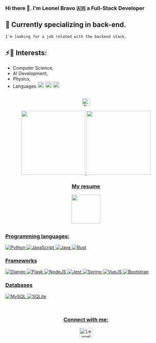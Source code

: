 ### Hi there 👋.    I'm Leonel Bravo 🇦🇷 a Full-Stack Developer
## 🌱 Currently specializing in back-end.
    I'm looking for a job related with the backend stack.
## ⚡🧠 Interests: 
- Computer Science, 
- AI Development, 
- Physics, 
- Languages <span><img height ="20em" src = "https://hatscripts.github.io/circle-flags/flags/es.svg"> </span><span><img height ="20em" src = "https://hatscripts.github.io/circle-flags/flags/de.svg"> </span><span><img height ="20em" src = "https://hatscripts.github.io/circle-flags/flags/gb.svg"> </span> 

##

<div align="center">
  <img height="25em"  src="https://komarev.com/ghpvc/?username=pybalt&label=Profile%20views&color=DAC03C&style=flat" alt="Profile Views" />
</div>

<span></span>

<div align="center">
  <a href="https://github.com/pybalt">

  <img height="200em" src="https://github-readme-stats.vercel.app/api?username=pybalt&show_icons=true&theme=radical"/>
    <img height="200em" src="https://github-readme-stats.vercel.app/api/top-langs/?username=pybalt&theme=radical&hide=css,html,makefile,scss"/>

</div>

<div align="center">
<h3>My resume</h3>
  <p> 
    <a href="https://www.canva.com/design/DAFNYI_9sjA/bJY1UkHQUOPaVbMeT4Sdwg/view?website#4" target="blank">
    <img src="https://play-lh.googleusercontent.com/lSAxaMzF9fRKmuq9GwjR3sbVoIfwdcGm6Ng1_-w_rWlu4_lOwRGpu8M9lS94UVvO0dI=w240-h480-rw" height = "90px"/>
  </p>
</div>

##

### Programming languages:

![Python](https://icongr.am/devicon/python-original.svg?size=49&color=ffffff)
![JavaScript](https://icongr.am/devicon/javascript-original.svg?size=49&color=currentColor)
![Java](https://icongr.am/devicon/java-original.svg?size=49&color=ffffff)
![Rust](https://www.rust-lang.org/logos/rust-logo-64x64.png)

### Frameworks

![Django](https://img.shields.io/badge/Django-092E20?style=for-the-badge&logo=django&logoColor=white)
![Flask](https://img.shields.io/badge/Flask-000000?style=for-the-badge&logo=flask&logoColor=white)
![NodeJS](https://img.shields.io/badge/node.js-6DA55F?style=for-the-badge&logo=node.js&logoColor=white)
![Jest](https://img.shields.io/badge/-jest-%23C21325?style=for-the-badge&logo=jest&logoColor=white)
![Spring](https://img.shields.io/badge/Spring-6DB33F?style=for-the-badge&logo=spring&logoColor=white)
![VueJS](https://img.shields.io/badge/Vue.js-35495E?style=for-the-badge&logo=vue.js&logoColor=4FC08D)
![Bootstrap](https://img.shields.io/badge/Bootstrap-563D7C?style=for-the-badge&logo=bootstrap&logoColor=white)


### Databases
![MySQL](https://img.shields.io/badge/MySQL-005C84?style=for-the-badge&logo=mysql&logoColor=white)
![SQLite](https://img.shields.io/badge/SQLite-07405E?style=for-the-badge&logo=sqlite&logoColor=white)

<br />
<div align="center">
  <h3>Connect with me:</h3>
  
  <p>
    <a href="https://www.linkedin.com/in/leonelbbravo/" target="blank"><img align="center" src="https://raw.githubusercontent.com/rahuldkjain/github-profile-readme-generator/master/src/images/icons/Social/linked-in-alt.svg" alt="Leonel B. Bravo" height="30" width="40" /></a>
  </p>
  
   
</div>

